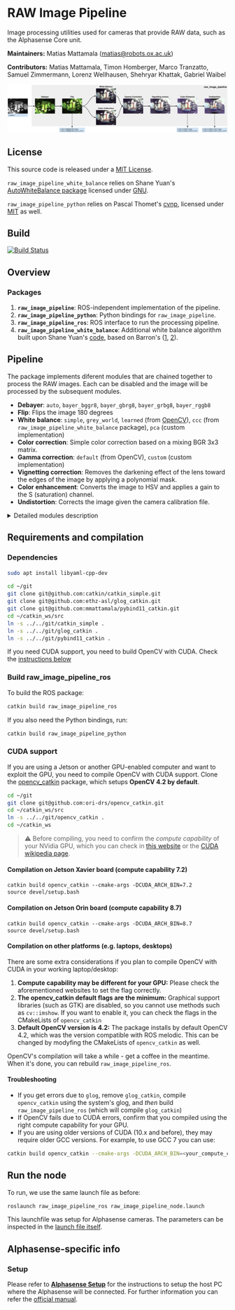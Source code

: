 # RAW Image Pipeline

Image processing utilities used for cameras that provide RAW data, such as the Alphasense Core unit.

**Maintainers:** Matias Mattamala (matias@robots.ox.ac.uk)

**Contributors:** Matias Mattamala, Timon Homberger, Marco Tranzatto, Samuel Zimmermann, Lorenz Wellhausen, Shehryar Khattak, Gabriel Waibel

<img src="docs/raw_image_pipeline.png" alt="raw_image_pipeline overview" width="1000"/>


## License
This source code is released under a [MIT License](LICENSE).

`raw_image_pipeline_white_balance` relies on Shane Yuan's [AutoWhiteBalance package](https://github.com/yuanxy92/AutoWhiteBalance) licensed under [GNU](raw_image_pipeline_white_balance/LICENSE).

`raw_image_pipeline_python` relies on Pascal Thomet's [cvnp](https://github.com/pthom/cvnp), licensed under [MIT](raw_image_pipeline_python/thirdparty/cvnp/LICENSE) as well.


## Build

[![Build Status](https://ci.leggedrobotics.com/buildStatus/icon?job=bitbucket_leggedrobotics/alphasense_rsl/master)](https://ci.leggedrobotics.com/job/bitbucket_leggedrobotics/job/alphasense_rsl/job/master/)

## Overview
### Packages
1. **`raw_image_pipeline`**: ROS-independent implementation of the pipeline.
2. **`raw_image_pipeline_python`**: Python bindings for `raw_image_pipeline`.
3. **`raw_image_pipeline_ros`**: ROS interface to run the processing pipeline.
4. **`raw_image_pipeline_white_balance`**: Additional white balance algorithm built upon Shane Yuan's [code](https://github.com/yuanxy92/AutoWhiteBalance), based on Barron's ([1](https://arxiv.org/abs/1507.00410), [2](https://arxiv.org/abs/1611.07596)).

## Pipeline

The package implements diferent modules that are chained together to process the RAW images. Each can be disabled and the image will be processed by the subsequent modules.
* **Debayer**: `auto`, `bayer_bggr8`, `bayer_gbrg8`, `bayer_grbg8`, `bayer_rggb8`
* **Flip**: Flips the image 180 degrees
* **White balance**: `simple`, `grey_world`, `learned` (from [OpenCV](https://docs.opencv.org/4.x/df/db9/namespacecv_1_1xphoto.html)), `ccc` (from `raw_image_pipeline_white_balance` package), `pca` (custom implementation)
* **Color correction**: Simple color correction based on a mixing BGR 3x3 matrix.
* **Gamma correction**: `default` (from OpenCV), `custom` (custom implementation)
* **Vignetting correction**: Removes the darkening effect of the lens toward the edges of the image by applying a polynomial mask.
* **Color enhancement**: Converts the image to HSV and applies a gain to the S (saturation) channel.
* **Undistortion**: Corrects the image given the camera calibration file.


<details>

<summary>
Detailed modules description
</summary>

### Debayer Module
This module demosaics a Bayer-encoded image into BGR values (following OpenCV's convention). It relies on OpenCV's methods for both CPU and GPU.

**Parameters**
- `debayer/enabled`: Enables the module. `True` by default
- `debayer/encoding`: Encoding of the incoming image. `auto` uses the encoding field of the ROS message
  - Values: `auto`, `bayer_bggr8`, `bayer_gbrg8`, `bayer_grbg8`, `bayer_rggb8`

### Flip
This flips the image 180 degrees. Just that.

**Parameters**
- `debayer/enabled`: Enables the module. `False` by default

### White Balance
It automatically corrects white balance using different available algorithms.

**Parameters**
- `white_balance/enabled`: Enables the module. `False` by default
- `white_balance/method`: To select the method used for automatic white balance
  - `simple`: from [OpenCV](https://docs.opencv.org/4.x/df/db9/namespacecv_1_1xphoto.html). Tends to saturate colors depending on the clipping percentile.
  - `grey_world`: from [OpenCV](https://docs.opencv.org/4.x/df/db9/namespacecv_1_1xphoto.html)
  - `learned`: from [OpenCV](https://docs.opencv.org/4.x/df/db9/namespacecv_1_1xphoto.html)
  - `ccc`: from `raw_image_pipeline_white_balance` package
  - `pca`: custom implementation
- `white_balance/clipping_percentile`: Used in `simple` method
  - Values: between 0 and 100
- `white_balance/saturation_bright_thr`: Used in `grey_world`, `learned` and `ccc` methods
  - Values: Between 1.0 and 0.0. E.g. 0.8 means that all the values above 0.8*255 (8 bit images) are discarded for white balance determination.
- `white_balance/clipping_percentile`: Used in `simple` method
  - Values: Between 1.0 and 0.0. E.g. 0.2 means that all the values below 0.2*255 (8 bit images) are discarded.
- `white_balance/temporal_consistency`: Only for `ccc`. `False` by default. It uses a Kalman filter to smooth the illuminant estimate.

### Color calibration
It applies a fixed affine transformation to each BGR pixel to mix and add a bias term to the color channels. It can be a replacement for the white balance module.

- `color_calibration/enabled`: Enables the module. `False` by default
- `color_calibration/calibration_file`: A YAML file with the color calibration matrix and bias. Example [file](raw_image_pipeline/config/alphasense_color_calib_example.yaml). This file can be obtained using a script in the `raw_image_pipeline_python` package: [`color_calibration.py`](raw_image_pipeline_python/scripts/color_calibration.py). To run it, we require a set of images capturing a calibration board ([example](raw_image_pipeline_python/config/color_calibration_checker.pdf)): a reference image `ref.png` ([example](raw_image_pipeline_python/config/color_ref.jpg)) and a collection of images from the camera to be calibrated. The usage is:

```sh
color_calibration.py [-h] -i INPUT -r REF [-o OUTPUT_PATH] [-p PREFIX] [--loss LOSS] [--compute_bias]

Performs color calibration between 2 images, using ArUco 4X4

optional arguments:
  -h, --help            show this help message and exit
  -i INPUT, --input INPUT
                        Input image (to be calibrated), or folder with reference images
  -r REF, --ref REF     Reference image to perform the calibration
  -o OUTPUT_PATH, --output_path OUTPUT_PATH
                        Output path to store the file. Default: current path
  -p PREFIX, --prefix PREFIX
                        Prefix for the calibration file. Default: none
  --loss LOSS           Loss used in the optimization. Options: 'linear', 'soft_l1', 'huber', 'cauchy', 'arctan'
  --compute_bias        If bias should be computed
```

> :warning: This feature is experimental and it is not recommended for 'serious' applications.

### Gamma correction
It applies a gamma correction to improve illumination.

**Parameters**
- `gamma_correction/enabled`: Enables the module. `False` by default
- `gamma_correction/method`: To select the method used for automatic white balance
  - `default`: correction from OpenCV (CUDA only)
  - `custom`: a custom implementation based on a look-up table.
-  `gamma_correction/k`: Gamma factor: >1 is a forward gamma correction that makes the image darker; <1 is an inverse correction that increases brightness.
### Vignetting correction
It applies a polynomial illumination compensation to overcome the barrel effect of wide-angle lenses:
`s * (r^2 * a2 + r^4 * a4)`, with `r` the distance to the image center.

**Parameters**
- `vignetting_correction/enabled`: Enables the module. `False` by default
- `vignetting_correction/scale`: s value
- `vignetting_correction/a2`: 2nd-order factor
- `vignetting_correction/a4`: 4th-order factor

> :warning: This feature is experimental and it is not recommended for 'serious' applications.

### Color enhancement
It increases the saturation of the colors by transforming the image to HSV and applying a linear gain.

**Parameters**
- `vignetting_correction/enabled`: Enables the module. `False` by default
- `vignetting_correction/saturation_gain`: A factor to increase the saturation channel of the HSV channel.


### Undistortion
It undistorts the image follow a pinhole model. It requires the intrinsic calibration from Kalibr.

- `color_calibration/enabled`: Enables the module. `False` by default
- `color_calibration/calibration_file`: Camera calibration from Kalibr, following the format of the [example file](raw_image_pipeline/config/alphasense_calib_1.6mp_example.yaml)

</details>


## Requirements and compilation
### Dependencies

```sh
sudo apt install libyaml-cpp-dev
```

```sh
cd ~/git
git clone git@github.com:catkin/catkin_simple.git
git clone git@github.com:ethz-asl/glog_catkin.git
git clone git@github.com:mmattamala/pybind11_catkin.git
cd ~/catkin_ws/src
ln -s ../../git/catkin_simple .
ln -s ../../git/glog_catkin .
ln -s ../../git/pybind11_catkin .
```

If you need CUDA support, you need to build OpenCV with CUDA. Check the [instructions below](#cuda-support)

### Build raw_image_pipeline_ros

To build the ROS package:
```sh
catkin build raw_image_pipeline_ros
```

If you also need the Python bindings, run:
```sh
catkin build raw_image_pipeline_python
```

### CUDA support
If you are using a Jetson or another GPU-enabled computer and want to exploit the GPU, you need to compile OpenCV with CUDA support. Clone the [opencv_catkin](https://github.com/ori-drs/opencv_catkin) package, which setups **OpenCV 4.2 by default**.
```sh
cd ~/git
git clone git@github.com:ori-drs/opencv_catkin.git
cd ~/catkin_ws/src
ln -s ../../git/opencv_catkin .
cd ~/catkin_ws
```

> :warning: Before compiling, you need to confirm the _compute capability_ of your NVidia GPU, which you can check in [this website](https://developer.nvidia.com/cuda-gpus) or the [CUDA wikipedia page](https://en.wikipedia.org/wiki/CUDA).

#### Compilation on Jetson Xavier board (compute capability 7.2)
```
catkin build opencv_catkin --cmake-args -DCUDA_ARCH_BIN=7.2
source devel/setup.bash
```

#### Compilation on Jetson Orin board (compute capability 8.7)
```
catkin build opencv_catkin --cmake-args -DCUDA_ARCH_BIN=8.7
source devel/setup.bash
```

#### Compilation on other platforms (e.g. laptops, desktops)
There are some extra considerations if you plan to compile OpenCV with CUDA in your working laptop/desktop:
1. **Compute capability may be different for your GPU:** Please check the aforementioned websites to set the flag correctly.
2. **The opencv_catkin default flags are the minimum:** Graphical support libraries (such as GTK) are disabled, so you cannot use methods such as `cv::imshow`. If you want to enable it, you can check the flags in the CMakeLists of `opencv_catkin`
3. **Default OpenCV version is 4.2:** The package installs by default OpenCV 4.2, which was the version compatible with ROS melodic. This can be changed by modyfing the CMakeLists of `opencv_catkin` as well.

OpenCV's compilation will take a while - get a coffee in the meantime. When it's done, you can rebuild `raw_image_pipeline_ros`.


#### Troubleshooting
* If you get errors due to `glog`, remove `glog_catkin`, compile `opencv_catkin` using the system's glog, and _then_ build `raw_image_pipeline_ros` (which will compile `glog_catkin`)
* If OpenCV fails due to CUDA errors, confirm that you compiled using the right compute capability for your GPU.
* If you are using older versions of CUDA (10.x and before), they may require older GCC versions. For example, to use GCC 7 you can use:
``` sh
catkin build opencv_catkin --cmake-args -DCUDA_ARCH_BIN=<your_compute_capability> -DCMAKE_C_COMPILER=/usr/bin/gcc-7
```

## Run the node
To run, we use the same launch file as before:
```sh
roslaunch raw_image_pipeline_ros raw_image_pipeline_node.launch
```

This launchfile was setup for Alphasense cameras. The parameters can be inspected in the [launch file itself](raw_image_pipeline_ros/launch/raw_image_pipeline_node.launch).

## Alphasense-specific info
### Setup
Please refer to [**Alphasense Setup**](docs/alphasense_setup.md) for the instructions to setup the host PC where the Alphasense will be connected.
For further information you can refer the [official manual](https://github.com/sevensense-robotics/alphasense_core_manual/).